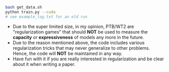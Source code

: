 ```bash
bash get_data.sh
python train.py --cuda
# see example_log.txt for an old run
```

- Due to the super limited size, in my opinion, PTB/WT2 are "regularization games" that should **NOT** be used to measure the **capacity** or **expressiveness** of models any more in the future. 
- Due to the reason mentioned above, the code includes various regularization tricks that may never generalize to other problems. Hence, the code will **NOT** be maintained in any way.
- Have fun with it if you are really interested in regularization and be clear about it when writing a paper.

